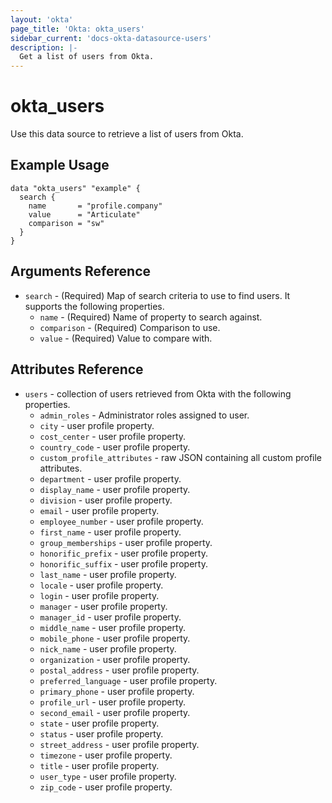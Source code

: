 ```yaml
---
layout: 'okta'
page_title: 'Okta: okta_users'
sidebar_current: 'docs-okta-datasource-users'
description: |-
  Get a list of users from Okta.
---
```


# okta_users

Use this data source to retrieve a list of users from Okta.

## Example Usage

```hcl
data "okta_users" "example" {
  search {
    name       = "profile.company"
    value      = "Articulate"
    comparison = "sw"
  }
}
```

## Arguments Reference

- `search` - (Required) Map of search criteria to use to find users. It supports the following properties.
  - `name` - (Required) Name of property to search against.
  - `comparison` - (Required) Comparison to use.
  - `value` - (Required) Value to compare with.

## Attributes Reference

- `users` - collection of users retrieved from Okta with the following properties.
  - `admin_roles` - Administrator roles assigned to user.
  - `city` - user profile property.
  - `cost_center` - user profile property.
  - `country_code` - user profile property.
  - `custom_profile_attributes` - raw JSON containing all custom profile attributes.
  - `department` - user profile property.
  - `display_name` - user profile property.
  - `division` - user profile property.
  - `email` - user profile property.
  - `employee_number` - user profile property.
  - `first_name` - user profile property.
  - `group_memberships` - user profile property.
  - `honorific_prefix` - user profile property.
  - `honorific_suffix` - user profile property.
  - `last_name` - user profile property.
  - `locale` - user profile property.
  - `login` - user profile property.
  - `manager` - user profile property.
  - `manager_id` - user profile property.
  - `middle_name` - user profile property.
  - `mobile_phone` - user profile property.
  - `nick_name` - user profile property.
  - `organization` - user profile property.
  - `postal_address` - user profile property.
  - `preferred_language` - user profile property.
  - `primary_phone` - user profile property.
  - `profile_url` - user profile property.
  - `second_email` - user profile property.
  - `state` - user profile property.
  - `status` - user profile property.
  - `street_address` - user profile property.
  - `timezone` - user profile property.
  - `title` - user profile property.
  - `user_type` - user profile property.
  - `zip_code` - user profile property.
